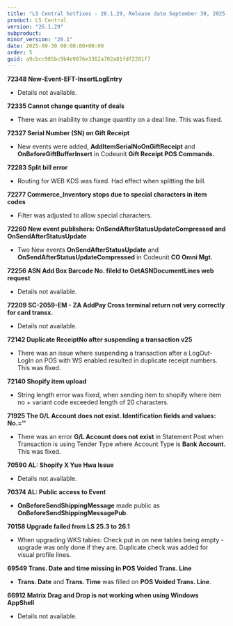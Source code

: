 ```yaml
---
title: "LS Central hotfixes - 26.1.29, Release date September 30, 2025 - Hotfixes"
product: LS Central
version: "26.1.29"
subproduct: 
minor_version: "26.1"
date: 2025-09-30 00:00:00+00:00
order: 5
guid: a9cbcc985bc9b4e9076e3362a702a81fdf2281f7
---
```


<strong>72348 New-Event-EFT-InsertLogEntry</strong><ul><li>Details not available.</li></ul>
<strong>72335 Cannot change quantity of deals</strong><ul><li>There was an inability to change quantity on a deal line. This was fixed. </li></ul>
<strong>72327 Serial Number (SN) on Gift Receipt</strong><ul><li>New events were added, <b>AddItemSerialNoOnGiftReceipt</b> and  <b>OnBeforeGiftBufferInsert</b> in Codeunit <b>Gift Receipt POS Commands.</b></li></ul>
<strong>72283 Split bill error</strong><ul><li>Routing for WEB KDS was fixed. Had effect when splitting the bill.</li></ul>
<strong>72277 Commerce_Inventory stops due to special characters in item codes</strong><ul><li>Filter was adjusted to allow special characters.</li></ul>
<strong>72260 New event publishers: OnSendAfterStatusUpdateCompressed and OnSendAfterStatusUpdate</strong><ul><li>Two New events <b>OnSendAfterStatusUpdate</b> and <b>OnSendAfterStatusUpdateCompressed</b> in Codeunit <b>CO Omni Mgt.</b></li></ul>
<strong>72256 ASN Add Box Barcode No. fileld to GetASNDocumentLines web request</strong><ul><li>Details not available.</li></ul>
<strong>72209 SC-2059-EM - ZA AddPay Cross terminal return not very correctly for card transx.</strong><ul><li>Details not available.</li></ul>
<strong>72142 Duplicate ReceiptNo after suspending a transaction v25</strong><ul><li>There was an issue where suspending a transaction after a LogOut-LogIn on POS with WS enabled resulted in duplicate receipt numbers. This was fixed. </li></ul>
<strong>72140 Shopify item upload</strong><ul><li>String length error was fixed, when sending item to shopify where item no + variant code exceeded length of 20 characters.</li></ul>
<strong>71925 The G/L Account does not exist. Identification fields and values: No.=''</strong><ul><li>There was an error <b>G/L Account does not exist</b> in Statement Post when Transaction is using Tender Type where Account Type is <b>Bank Account.</b> This was fixed. </li></ul>
<strong>70590 AL: Shopify X Yue Hwa Issue</strong><ul><li>Details not available.</li></ul>
<strong>70374 AL: Public access to Event</strong><ul><li><b>OnBeforeSendShippingMessage</b> made public as <b>OnBeforeSendShippingMessagePub</b>.</li></ul>
<strong>70158 Upgrade failed from LS 25.3 to 26.1</strong><ul><li>When upgrading WKS tables: Check put in on new tables being empty - upgrade was only done if they are. Duplicate check was added for visual profile lines.</li></ul>
<strong>69549 Trans. Date and time missing in POS Voided Trans. Line</strong><ul><li><b>Trans. Date</b> and <b>Trans. Time</b> was filled on <b>POS Voided Trans. Line</b>.</li></ul>
<strong>66912 Matrix Drag and Drop is not working when using Windows AppShell</strong><ul><li>Details not available.</li></ul>
